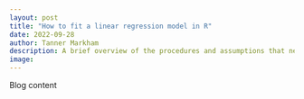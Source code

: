 ```yaml
---
layout: post
title: "How to fit a linear regression model in R"
date: 2022-09-28
author: Tanner Markham
description: A brief overview of the procedures and assumptions that need to be met
image:
---
```


Blog content

